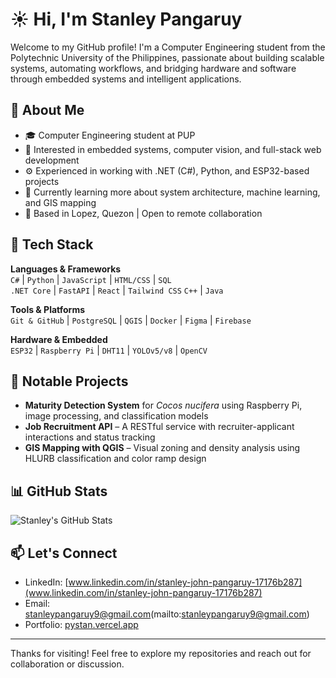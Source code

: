 # ☀️ Hi, I'm Stanley Pangaruy

Welcome to my GitHub profile! I'm a Computer Engineering student from the Polytechnic University of the Philippines, passionate about building scalable systems, automating workflows, and bridging hardware and software through embedded systems and intelligent applications.

## 💼 About Me

- 🎓 Computer Engineering student at PUP  
- 🧠 Interested in embedded systems, computer vision, and full-stack web development  
- ⚙️ Experienced in working with .NET (C#), Python, and ESP32-based projects  
- 🌱 Currently learning more about system architecture, machine learning, and GIS mapping  
- 📍 Based in Lopez, Quezon | Open to remote collaboration

## 🔧 Tech Stack

**Languages & Frameworks**  
`C#` | `Python` | `JavaScript` | `HTML/CSS` | `SQL`  
`.NET Core` | `FastAPI` | `React` | `Tailwind CSS`
`C++` | `Java`

**Tools & Platforms**  
`Git & GitHub` | `PostgreSQL` | `QGIS` | `Docker` | `Figma` | `Firebase`

**Hardware & Embedded**  
`ESP32` | `Raspberry Pi` | `DHT11` | `YOLOv5/v8` | `OpenCV`

## 📌 Notable Projects

- **Maturity Detection System** for *Cocos nucifera* using Raspberry Pi, image processing, and classification models  
- **Job Recruitment API** – A RESTful service with recruiter-applicant interactions and status tracking  
- **GIS Mapping with QGIS** – Visual zoning and density analysis using HLURB classification and color ramp design  

## 📊 GitHub Stats

![Stanley's GitHub Stats](https://github-readme-stats.vercel.app/api?username=stanleypangaruy&show_icons=true&theme=default)

## 📫 Let's Connect

- LinkedIn: [www.linkedin.com/in/stanley-john-pangaruy-17176b287](www.linkedin.com/in/stanley-john-pangaruy-17176b287)  
- Email: stanleypangaruy9@gmail.com(mailto:stanleypangaruy9@gmail.com)  
- Portfolio: [pystan.vercel.app](https://pystan.vercel.app)

---

Thanks for visiting! Feel free to explore my repositories and reach out for collaboration or discussion.
